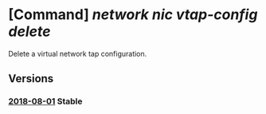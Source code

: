 # [Command] _network nic vtap-config delete_

Delete a virtual network tap configuration.

## Versions

### [2018-08-01](/Resources/mgmt-plane/L3N1YnNjcmlwdGlvbnMve30vcmVzb3VyY2Vncm91cHMve30vcHJvdmlkZXJzL21pY3Jvc29mdC5uZXR3b3JrL25ldHdvcmtpbnRlcmZhY2VzL3t9L3RhcGNvbmZpZ3VyYXRpb25zL3t9/2018-08-01.xml) **Stable**

<!-- mgmt-plane /subscriptions/{}/resourcegroups/{}/providers/microsoft.network/networkinterfaces/{}/tapconfigurations/{} 2018-08-01 -->
